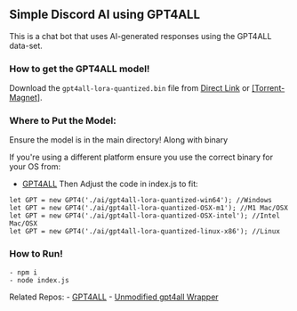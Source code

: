 ﻿## Simple Discord AI using GPT4ALL

This is a chat bot that uses AI-generated responses using the GPT4ALL data-set.

### How to get the GPT4ALL model! 

Download the `gpt4all-lora-quantized.bin` file from [Direct Link](https://the-eye.eu/public/AI/models/nomic-ai/gpt4all/gpt4all-lora-quantized.bin) or [[Torrent-Magnet]](https://tinyurl.com/gpt4all-lora-quantized).

### Where to Put the Model:

Ensure the model is in the main directory! Along with binary

If you're using a different platform ensure you use the correct binary for your OS from: 
- [GPT4ALL](https://github.com/nomic-ai/gpt4all)
Then Adjust the code in index.js to fit: 

```	
let GPT = new GPT4('./ai/gpt4all-lora-quantized-win64'); //Windows
let GPT = new GPT4('./ai/gpt4all-lora-quantized-OSX-m1'); //M1 Mac/OSX
let GPT = new GPT4('./ai/gpt4all-lora-quantized-OSX-intel'); //Intel Mac/OSX
let GPT = new GPT4('./ai/gpt4all-lora-quantized-linux-x86'); //Linux
```

### How to Run!
	- npm i 
	- node index.js


Related Repos:
	- [GPT4ALL](https://github.com/nomic-ai/gpt4all)
	- [Unmodified gpt4all Wrapper](https://github.com/realrasengan/gpt4all-wrapper-js)
